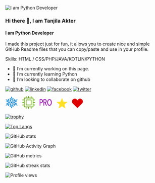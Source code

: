 ![I am Python Developer](https://media.licdn.com/dms/image/D5635AQFPcDjY_0SYVA/profile-framedphoto-shrink_100_100/0/1655919942018?e=1687024800&v=beta&t=_0laNy6s1T4RHQBwPAu_jPPpN51GJ_XdDL6xD-7WHHg)

### Hi there 👋, I am Tanjila Akter
#### I am Python Developer

I made this project just for fun, it allows you to create nice and simple GitHub Readme files that you can copy/paste and use in your profile.

Skills: HTML / CSS/PHP/JAVA/KOTLIN/PYTHON

- 🔭 I’m currently working on this page. 
- 🌱 I’m currently learning Python 
- 👯 I’m looking to collaborate on github 


[<img src='https://cdn.jsdelivr.net/npm/simple-icons@3.0.1/icons/github.svg' alt='github' height='40'>](https://github.com/https://github.com/Tanjila13)  [<img src='https://cdn.jsdelivr.net/npm/simple-icons@3.0.1/icons/linkedin.svg' alt='linkedin' height='40'>](https://www.linkedin.com/in/https://www.linkedin.com/in/tanjila-akter-munni-3029ab199//)  [<img src='https://cdn.jsdelivr.net/npm/simple-icons@3.0.1/icons/facebook.svg' alt='facebook' height='40'>](https://www.facebook.com/https://www.facebook.com/tanzilaakter.munni/)  [<img src='https://cdn.jsdelivr.net/npm/simple-icons@3.0.1/icons/twitter.svg' alt='twitter' height='40'>](https://twitter.com/https://twitter.com/TanzilaMunni)  

<a href='https://archiveprogram.github.com/'><img src='https://raw.githubusercontent.com/acervenky/animated-github-badges/master/assets/acbadge.gif' width='40' height='40'></a> <a href='https://docs.github.com/en/developers'><img src='https://raw.githubusercontent.com/acervenky/animated-github-badges/master/assets/devbadge.gif' width='40' height='40'></a> <a href='https://github.com/pricing'><img src='https://raw.githubusercontent.com/acervenky/animated-github-badges/master/assets/pro.gif' width='40' height='40'></a> <a href='https://stars.github.com/'><img src='https://raw.githubusercontent.com/acervenky/animated-github-badges/master/assets/starbadge.gif' width='35' height='35'></a> <a href='https://docs.github.com/en/github/supporting-the-open-source-community-with-github-sponsors'><img src='https://raw.githubusercontent.com/acervenky/animated-github-badges/master/assets/sponsorbadge.gif' width='35' height='35'></a> 

[![trophy](https://github-profile-trophy.vercel.app/?username=https://github.com/Tanjila13)](https://github.com/ryo-ma/github-profile-trophy)

[![Top Langs](https://github-readme-stats.vercel.app/api/top-langs/?username=https://github.com/Tanjila13)](https://github.com/anuraghazra/github-readme-stats)

![GitHub stats](https://github-readme-stats.vercel.app/api?username=https://github.com/Tanjila13&show_icons=true&count_private=true)  

![GitHub Activity Graph](https://activity-graph.herokuapp.com/graph?username=https://github.com/Tanjila13)  

![GitHub metrics](https://metrics.lecoq.io/https://github.com/Tanjila13)  

![GitHub streak stats](https://streak-stats.demolab.com/?user=https://github.com/Tanjila13)  

![Profile views](https://gpvc.arturio.dev/https://github.com/Tanjila13)  

